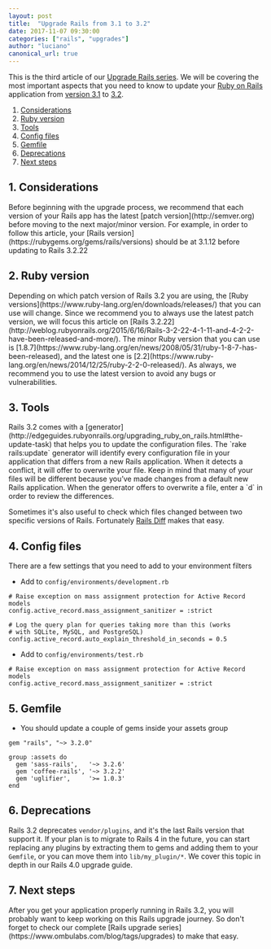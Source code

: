 ```yaml
---
layout: post
title:  "Upgrade Rails from 3.1 to 3.2"
date: 2017-11-07 09:30:00
categories: ["rails", "upgrades"]
author: "luciano"
canonical_url: true
---
```


This is the third article of our [Upgrade Rails series](https://www.ombulabs.com/blog/tags/upgrades). We will be covering the most important aspects that you need to know to update your [Ruby on Rails](http://rubyonrails.org/) application from [version 3.1](http://guides.rubyonrails.org/3_1_release_notes.html) to [3.2](http://guides.rubyonrails.org/3_2_release_notes.html).

<!--more-->

1. [Considerations](#considerations)
2. [Ruby version](#ruby-version)
3. [Tools](#tools)
4. [Config files](#config-files)
5. [Gemfile](#gemfile)
6. [Deprecations](#deprecations)
7. [Next steps](#next-steps)


<h2 id="considerations">1. Considerations</h2>
Before beginning with the upgrade process, we recommend that each version of your Rails app has the latest [patch version](http://semver.org) before moving to the next major/minor version. For example, in order to follow this article, your [Rails version](https://rubygems.org/gems/rails/versions) should be at 3.1.12 before updating to Rails 3.2.22

<h2 id="ruby-version">2. Ruby version</h2>
Depending on which patch version of Rails 3.2 you are using, the [Ruby versions](https://www.ruby-lang.org/en/downloads/releases/) that you can use will change. Since we recommend you to always use the latest patch version, we will focus this article on [Rails 3.2.22](http://weblog.rubyonrails.org/2015/6/16/Rails-3-2-22-4-1-11-and-4-2-2-have-been-released-and-more/). The minor Ruby version that you can use is [1.8.7](https://www.ruby-lang.org/en/news/2008/05/31/ruby-1-8-7-has-been-released), and the latest one is [2.2](https://www.ruby-lang.org/en/news/2014/12/25/ruby-2-2-0-released/). As always, we recommend you to use the latest version to avoid any bugs or vulnerabilities.

<h2 id="tools">3. Tools</h2>
Rails 3.2 comes with a [generator](http://edgeguides.rubyonrails.org/upgrading_ruby_on_rails.html#the-update-task) that helps you to update the configuration files. The `rake rails:update` generator will identify every configuration file in your application that differs from a new Rails application. When it detects a conflict, it will offer to overwrite your file. Keep in mind that many of your files will be different because you’ve made changes from a default new Rails application. When the generator offers to overwrite a file, enter a `d` in order to review the differences.

Sometimes it's also useful to check which files changed between two specific versions of Rails. Fortunately [Rails Diff](http://railsdiff.org/3.1.12/3.2.22.5) makes that easy.

<h2 id="config-files">4. Config files</h2>
There are a few settings that you need to add to your environment filters

- Add to `config/environments/development.rb`

```
# Raise exception on mass assignment protection for Active Record models
config.active_record.mass_assignment_sanitizer = :strict

# Log the query plan for queries taking more than this (works
# with SQLite, MySQL, and PostgreSQL)
config.active_record.auto_explain_threshold_in_seconds = 0.5
```

- Add to `config/environments/test.rb`

```
# Raise exception on mass assignment protection for Active Record models
config.active_record.mass_assignment_sanitizer = :strict
```

<h2 id="gemfile">5. Gemfile</h2>

- You should update a couple of gems inside your assets group

```
gem "rails", "~> 3.2.0"

group :assets do
  gem 'sass-rails',   '~> 3.2.6'
  gem 'coffee-rails', '~> 3.2.2'
  gem 'uglifier',     '>= 1.0.3'
end
```

<h2 id="deprecations">6. Deprecations</h2>

Rails 3.2 deprecates `vendor/plugins`, and it's the last Rails version that support it. If your plan is to migrate to Rails 4 in the future, you can start replacing any plugins by extracting them to gems and adding them to your `Gemfile`, or you can move them into `lib/my_plugin/*`. We cover this topic in depth in our Rails 4.0 upgrade guide.

<h2 id="next-steps">7. Next steps</h2>
After you get your application properly running in Rails 3.2, you will probably want to keep working on this Rails upgrade journey. So don't forget to check our complete [Rails upgrade series](https://www.ombulabs.com/blog/tags/upgrades) to make that easy.
